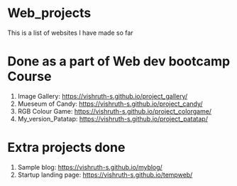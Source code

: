 # Web_projects
This is a list of websites I have made so far

# Done as a part of Web dev bootcamp Course
1) Image Gallery: https://vishruth-s.github.io/project_gallery/
2) Mueseum of Candy: https://vishruth-s.github.io/project_candy/
3) RGB Colour Game: https://vishruth-s.github.io/project_colorgame/
4) My_version_Patatap: https://vishruth-s.github.io/project_patatap/ 

# Extra projects done
1) Sample blog:  https://vishruth-s.github.io/myblog/
2) Startup landing page: https://vishruth-s.github.io/tempweb/

